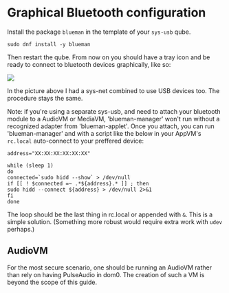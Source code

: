 # Graphical Bluetooth configuration

Install the package `blueman` in the template of your `sys-usb` qube.

```
sudo dnf install -y blueman
```

Then restart the qube. From now on you should have a tray icon and be ready to connect to bluetooth devices graphically, like so:

![](https://forum.qubes-os.org/uploads/db3820/original/2X/e/e7eb9d14ec38c6a9e3784b319866ba2b105b1621.png)

In the picture above I had a sys-net combined to use USB devices too. The procedure stays the same.

Note: if you're using a separate sys-usb, and need to attach your bluetooth module to a AudioVM or MediaVM, 'blueman-manager' won't run without a recognized adapter from 'blueman-applet'. Once you attach, you can run 'blueman-manager' and with a script like the below in your AppVM's `rc.local` auto-connect to your preffered device:

```
address="XX:XX:XX:XX:XX:XX"

while (sleep 1)
do
connected=`sudo hidd --show` > /dev/null
if [[ ! $connected =~ .*${address}.* ]] ; then
sudo hidd --connect ${address} > /dev/null 2>&1
fi
done

```
The loop should be the last thing in rc.local or appended with `&`. This is a simple solution. (Something more robust would require extra work with `udev` perhaps.) 

## AudioVM

For the most secure scenario, one should be running an AudioVM rather than rely on having PulseAudio in dom0. The creation of such a VM is beyond the scope of this guide.
